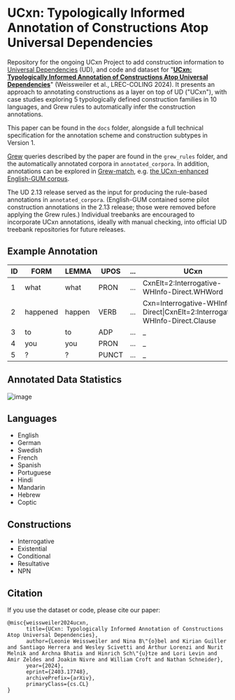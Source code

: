 # UCxn: Typologically Informed Annotation of Constructions Atop Universal Dependencies

Repository for the ongoing UCxn Project to add construction information to [Universal Dependencies](https://universaldependencies.org/) (UD), and code and dataset for "**[UCxn: Typologically Informed Annotation of Constructions Atop Universal Dependencies](https://arxiv.org/abs/2403.17748)**" (Weissweiler et al., LREC-COLING 2024).
It presents an approach to annotating constructions as a layer on top of UD ("UCxn"), with case studies exploring 5 typologically defined construction families in 10 languages, and Grew rules to automatically infer the construction annotations.

This paper can be found in the `docs` folder, alongside a full technical specification for the annotation scheme and construction subtypes in Version 1.

[Grew](https://grew.fr/) queries described by the paper are found in the `grew_rules` folder, and the automatically annotated corpora in `annotated_corpora`. In addition, annotations can be explored in [Grew-match](https://match.grew.fr/), e.g. [the UCxn-enhanced English-GUM corpus](https://universal.grew.fr/?corpus=UD_English-GUM@ucxn).

The UD 2.13 release served as the input for producing the rule-based annotations in `annotated_corpora`. (English-GUM contained some pilot construction annotations in the 2.13 release; those were removed before applying the Grew rules.) Individual treebanks are encouraged to incorporate UCxn annotations, ideally with manual checking, into official UD treebank repositories for future releases.

## Example Annotation
ID | FORM | LEMMA | UPOS | ... | UCxn
--- |--- |--- |--- |--- |--- |
| 1 | what | what | PRON | ... | CxnElt=2:Interrogative-WHInfo-Direct.WHWord
| 2 | happened | happen | VERB | ... | Cxn=Interrogative-WHInfo-Direct\|CxnElt=2:Interrogative-WHInfo-Direct.Clause
| 3 | to | to | ADP | ... | _
| 4 | you | you | PRON | ... | _
| 5 | ? | ? | PUNCT | ... | _

## Annotated Data Statistics

![image](https://github.com/LeonieWeissweiler/UCxn/assets/30300891/43084fc0-b648-4918-bc05-79639013edd0)

## Languages

- English
- German
- Swedish
- French
- Spanish
- Portuguese
- Hindi
- Mandarin
- Hebrew
- Coptic

## Constructions

- Interrogative
- Existential
- Conditional
- Resultative
- NPN

## Citation

If you use the dataset or code, please cite our paper:

```
@misc{weissweiler2024ucxn,
      title={UCxn: Typologically Informed Annotation of Constructions Atop Universal Dependencies}, 
      author={Leonie Weissweiler and Nina B\"{o}bel and Kirian Guiller and Santiago Herrera and Wesley Scivetti and Arthur Lorenzi and Nurit Melnik and Archna Bhatia and Hinrich Sch\"{u}tze and Lori Levin and Amir Zeldes and Joakim Nivre and William Croft and Nathan Schneider},
      year={2024},
      eprint={2403.17748},
      archivePrefix={arXiv},
      primaryClass={cs.CL}
}
```
